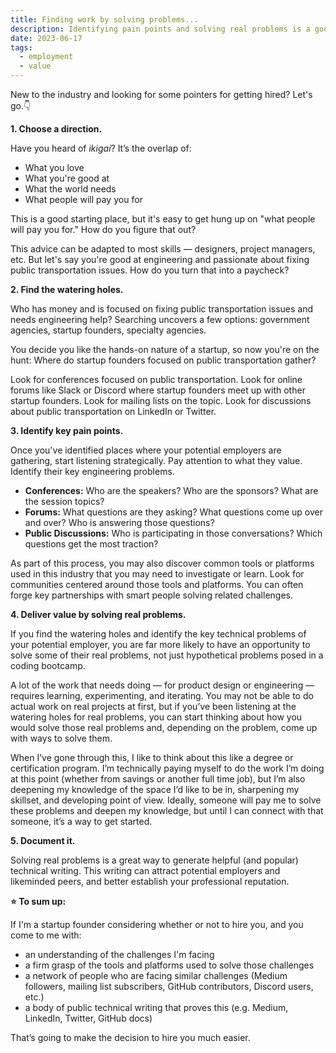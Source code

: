 ```yaml
---
title: Finding work by solving problems...
description: Identifying pain points and solving real problems is a good start.
date: 2023-06-17
tags:
  - employment
  - value
---
```


New to the industry and looking for some pointers for getting hired? Let's go.👇

**1. Choose a direction.**

Have you heard of *ikigai*? It’s the overlap of: 

- What you love
- What you're good at
- What the world needs
- What people will pay you for

This is a good starting place, but it's easy to get hung up on "what people will pay you for." How do you figure that out?

This advice can be adapted to most skills — designers, project managers, etc. But let's say you're good at engineering and passionate about fixing public transportation issues. How do you turn that into a paycheck?

**2. Find the watering holes.**

Who has money and is focused on fixing public transportation issues and needs engineering help? Searching uncovers a few options: government agencies, startup founders, specialty agencies.

You decide you like the hands-on nature of a startup, so now you're on the hunt: Where do startup founders focused on public transportation gather?

Look for conferences focused on public transportation. Look for online forums like Slack or Discord where startup founders meet up with other startup founders. Look for mailing lists on the topic. Look for discussions about public transportation on LinkedIn or Twitter.

**3. Identify key pain points.**

Once you've identified places where your potential employers are gathering, start listening strategically. Pay attention to what they value. Identify their key engineering problems.

- **Conferences:** Who are the speakers? Who are the sponsors? What are the session topics?
- **Forums:** What questions are they asking? What questions come up over and over? Who is answering those questions?
- **Public Discussions:** Who is participating in those conversations? Which questions get the most traction?

As part of this process, you may also discover common tools or platforms used in this industry that you may need to investigate or learn. Look for communities centered around those tools and platforms. You can often forge key partnerships with smart people solving related challenges.

**4. Deliver value by solving real problems.**

If you find the watering holes and identify the key technical problems of your potential employer, you are far more likely to have an opportunity to solve some of their real problems, not just hypothetical problems posed in a coding bootcamp.

A lot of the work that needs doing — for product design or engineering — requires learning, experimenting, and iterating. You may not be able to do actual work on real projects at first, but if you’ve been listening at the watering holes for real problems, you can start thinking about how you would solve those real problems and, depending on the problem, come up with ways to solve them.

When I’ve gone through this, I like to think about this like a degree or certification program. I’m technically paying myself to do the work I’m doing at this point (whether from savings or another full time job), but I’m also deepening my knowledge of the space I’d like to be in, sharpening my skillset, and developing point of view. Ideally, someone will pay me to solve these problems and deepen my knowledge, but until I can connect with that someone, it’s a way to get started.

**5. Document it.**

Solving real problems is a great way to generate helpful (and popular) technical writing. This writing can attract potential employers and likeminded peers, and better establish your professional reputation.

**⭐️ To sum up:**

If I'm a startup founder considering whether or not to hire you, and you come to me with:

- an understanding of the challenges I'm facing
- a firm grasp of the tools and platforms used to solve those challenges
- a network of people who are facing similar challenges (Medium followers, mailing list subscribers, GitHub contributors, Discord users, etc.)
- a body of public technical writing that proves this (e.g. Medium, LinkedIn, Twitter, GitHub docs)

That’s going to make the decision to hire you much easier.